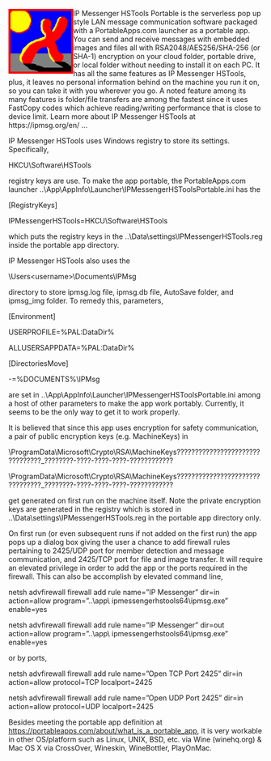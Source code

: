<p><img src="IP-Messenger-HSTools-Portable\IPMessengerHSToolsPortable64bit\App\AppInfo\appicon_128.png" width="128" height="128" style="float:left;">
</p>
IP Messenger HSTools Portable is the serverless pop up style LAN message communication software packaged with a PortableApps.com launcher as a portable app.  You can send and receive messages with embedded images and files all with RSA2048/AES256/SHA-256 (or SHA-1) encryption on your cloud folder, portable drive, or local folder without needing to install it on each PC.  It has all the same features as IP Messenger HSTools, plus, it leaves no personal information behind on the machine you run it on, so you can take it with you wherever you go.  A noted feature among its many features is folder/file transfers are among the fastest since it uses FastCopy codes which achieve reading/writing performance that is close to device limit.  Learn more about IP Messenger HSTools at https://ipmsg.org/en/ …

IP Messenger HSTools uses Windows registry to store its settings.  Specifically,

HKCU\Software\HSTools

registry keys are use.
To make the app portable, the PortableApps.com launcher ..\App\AppInfo\Launcher\IPMessengerHSToolsPortable.ini has the

[RegistryKeys]

IPMessengerHSTools=HKCU\Software\HSTools

which puts the registry keys in the ..\Data\settings\IPMessengerHSTools.reg inside the portable app directory.

IP Messenger HSTools also uses the

\Users\<username>\Documents\IPMsg

directory to store ipmsg.log file, ipmsg.db file, AutoSave folder, and ipmsg_img folder.
To remedy this, parameters,

[Environment]

USERPROFILE=%PAL:DataDir%

ALLUSERSAPPDATA=%PAL:DataDir%

[DirectoriesMove]

-=%DOCUMENTS%\IPMsg

are set in ..\App\AppInfo\Launcher\IPMessengerHSToolsPortable.ini among a host of other parameters to make the app work portably.  Currently, it seems to be the only way to get it to work properly.

It is believed that since this app uses encryption for safety communication, a pair of public encryption keys (e.g. MachineKeys) in

\ProgramData\Microsoft\Crypto\RSA\MachineKeys\????????????????????????????????_????????-????-????-????-????????????

\ProgramData\Microsoft\Crypto\RSA\MachineKeys\????????????????????????????????_????????-????-????-????-????????????

get generated on first run on the machine itself.
Note the private encryption keys are generated in the registry which is stored in ..\Data\settings\IPMessengerHSTools.reg in the portable app directory only.

On first run (or even subsequent runs if not added on the first run) the app pops up a dialog box giving the user a chance to add firewall rules pertaining to 2425/UDP port for member detection and message communication, and 2425/TCP port for file and image transfer.  It will require an elevated privilege in order to add the app or the ports required in the firewall.
This can also be accomplish by elevated command line,

netsh advfirewall firewall add rule name=”IP Messenger” dir=in action=allow program=”..\app\ ipmessengerhstools64\ipmsg.exe” enable=yes

netsh advfirewall firewall add rule name=”IP Messenger” dir=out action=allow program=”..\app\ ipmessengerhstools64\ipmsg.exe” enable=yes

or by ports,

netsh advfirewall firewall add rule name=”Open TCP Port 2425” dir=in action=allow protocol=TCP localport=2425

netsh advfirewall firewall add rule name=”Open UDP Port 2425” dir=in action=allow protocol=UDP localport=2425

Besides meeting the portable app definition at https://portableapps.com/about/what_is_a_portable_app, it is very workable in other OS/platform such as Linux, UNIX, BSD, etc. via Wine (winehq.org) & Mac OS X via CrossOver, Wineskin, WineBottler, PlayOnMac.
